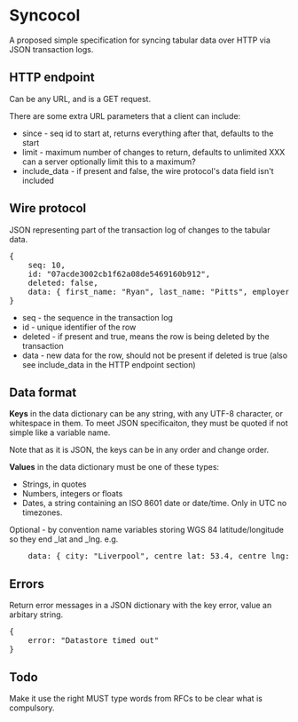 Syncocol
========

A proposed simple specification for syncing tabular data over HTTP via JSON transaction logs.


HTTP endpoint
-------------

Can be any URL, and is a GET request.

There are some extra URL parameters that a client can include:

* since - seq id to start at, returns everything after that, defaults to the start
* limit - maximum number of changes to return, defaults to unlimited XXX can a server optionally limit this to a maximum?
* include\_data - if present and false, the wire protocol's data field isn't included


Wire protocol
-------------

JSON representing part of the transaction log of changes to the tabular data.

<pre>
{ 
    seq: 10, 
    id: "07acde3002cb1f62a08de5469160b912", 
    deleted: false, 
    data: { first_name: "Ryan", last_name: "Pitts", employer: "The Spokesman-Review" } 
}
</pre>

* seq - the sequence in the transaction log
* id - unique identifier of the row
* deleted - if present and true, means the row is being deleted by the transaction
* data - new data for the row, should not be present if deleted is true (also see include\_data in the HTTP endpoint section)


Data format
-----------

**Keys** in the data dictionary can be any string, with any UTF-8 character, or
whitespace in them. To meet JSON specificaiton, they must be quoted if not 
simple like a variable name.

Note that as it is JSON, the keys can be in any order and change order.

**Values** in the data dictionary must be one of these types:

* Strings, in quotes
* Numbers, integers or floats
* Dates, a string containing an ISO 8601 date or date/time. Only in UTC no timezones.

Optional - by convention name variables storing WGS 84 latitude/longitude so
they end \_lat and \_lng. e.g. 
<pre>
    data: { city: "Liverpool", centre_lat: 53.4, centre_lng: -3 }
</pre>


Errors
------

Return error messages in a JSON dictionary with the key error, value an arbitary string.

<pre>
{
    error: "Datastore timed out"
}
</pre>


Todo
----

Make it use the right MUST type words from RFCs to be clear what is compulsory.




